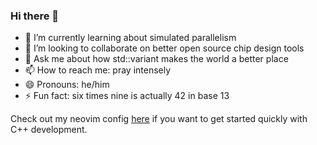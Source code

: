 ### Hi there 👋

- 🌱 I’m currently learning about simulated parallelism
- 👯 I’m looking to collaborate on better open source chip design tools
- 💬 Ask me about how std::variant makes the world a better place
- 📫 How to reach me: pray intensely
- 😄 Pronouns: he/him
- ⚡ Fun fact: six times nine is actually 42 in base 13

Check out my neovim config [here](https://github.com/yrjok/config-files/tree/6bdd7a63dd32dfe106761eda3abf8663d9ac505c/config/nvim) if you want to get started quickly with C++ development.

